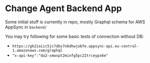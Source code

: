 # Change Agent Backend App

Some initial stuff is currently in repo, mostly Graphql schema for AWS AppSync in `backend/`

You may try following for some basic tests of connection without DB:

- `https://gk2ioiic5jc7dbs7n6dhwjobfe.appsync-api.eu-central-1.amazonaws.com/graphql`
- `"x-api-key":"da2-smwspt2minfg5pc22trceypx6e"`
